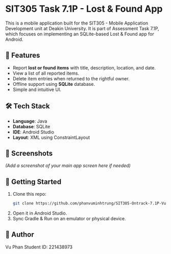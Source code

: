 # SIT305 Task 7.1P - Lost & Found App

This is a mobile application built for the SIT305 - Mobile Application Development unit at Deakin University. It is part of Assessment Task 7.1P, which focuses on implementing an SQLite-based Lost & Found app for Android.

## 📱 Features

- Report **lost or found items** with title, description, location, and date.
- View a list of all reported items.
- Delete item entries when returned to the rightful owner.
- Offline support using **SQLite** database.
- Simple and intuitive UI.

## 🛠 Tech Stack

- **Language**: Java
- **Database**: SQLite
- **IDE**: Android Studio
- **Layout**: XML using ConstraintLayout

## 📸 Screenshots

_(Add a screenshot of your main app screen here if needed)_

## 🚀 Getting Started

1. Clone this repo:
   ```bash
   git clone https://github.com/phanvuminhtrung/SIT305-Ontrack-7.1P-VuPhan.git
2. Open it in Android Studio.
3. Sync Gradle & Run on an emulator or physical device.

## 👤 Author
Vu Phan
Student ID: 221438973
